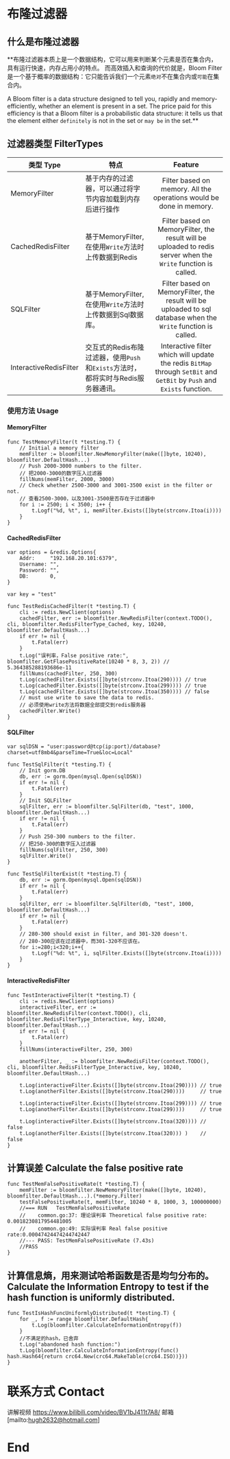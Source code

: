 # 布隆过滤器

## 什么是布隆过滤器
**布隆过滤器本质上是一个数据结构，它可以用来判断某个元素是否在集合内，具有运行快速，内存占用小的特点。
而高效插入和查询的代价就是，Bloom Filter 是一个基于概率的数据结构：它只能告诉我们一个元素`绝对`不在集合内或`可能`在集合内。

A Bloom filter is a data structure designed to tell you, rapidly and memory-efficiently, whether an element is present in a set.
The price paid for this efficiency is that a Bloom filter is a probabilistic data structure: it tells us that the element either `definitely` is not in the set or `may be` in the set.**

## 过滤器类型 FilterTypes

| 类型 Type        | 特点    |  Feature  |
| --------   | -----  | :----:  |
| MemoryFilter      | 基于内存的过滤器，可以通过将字节内容加载到内存后进行操作   |   Filter based on memory. All the operations would be done in memory.     |
| CachedRedisFilter        | 基于MemoryFilter, 在使用`Write`方法时上传数据到Redis   |   Filter based on MemoryFilter, the result will be uploaded to redis server when the `Write` function is called.   |
| SQLFilter        |   基于MemoryFilter, 在使用`Write`方法时上传数据到Sql数据库。    |  Filter based on MemoryFilter, the result will be uploaded to sql database when the `Write` function is called.  |
| InteractiveRedisFilter        |    交互式的Redis布隆过滤器，使用`Push`和`Exists`方法时，都将实时与Redis服务器通讯。    |  Interactive filter which will update the redis `BitMap` through `SetBit` and `GetBit` by `Push` and `Exists` function.  |

### 使用方法 Usage

#### MemoryFilter
```
func TestMemoryFilter(t *testing.T) {
	// Initial a memory filter
	memFilter := bloomfilter.NewMemoryFilter(make([]byte, 10240), bloomfilter.DefaultHash...)
	// Push 2000-3000 numbers to the filter.
	// 把2000-3000的数字压入过滤器
	fillNums(memFilter, 2000, 3000)
	// Check whether 2500-3000 and 3001-3500 exist in the filter or not.
	// 查看2500-3000，以及3001-3500是否存在于过滤器中
	for i := 2500; i < 3500; i++ {
		t.Logf("%d, %t", i, memFilter.Exists([]byte(strconv.Itoa(i))))
	}
}

```

#### CachedRedisFilter
```
var options = &redis.Options{
	Addr:     "192.168.20.101:6379",
	Username: "",
	Password: "",
	DB:       0,
}

var key = "test"

func TestRedisCachedFilter(t *testing.T) {
	cli := redis.NewClient(options)
	cachedFilter, err := bloomfilter.NewRedisFilter(context.TODO(), cli, bloomfilter.RedisFilterType_Cached, key, 10240, bloomfilter.DefaultHash...)
	if err != nil {
		t.Fatal(err)
	}
	t.Log("误判率，False positive rate:", bloomfilter.GetFlasePositiveRate(10240 * 8, 3, 2)) // 5.364385288193686e-11
	fillNums(cachedFilter, 250, 300)
	t.Log(cachedFilter.Exists([]byte(strconv.Itoa(290)))) // true
	t.Log(cachedFilter.Exists([]byte(strconv.Itoa(299)))) // true
	t.Log(cachedFilter.Exists([]byte(strconv.Itoa(350)))) // false
	// must use write to save the data to redis.
	// 必须使用write方法将数据全部提交到redis服务器
	cachedFilter.Write()
}
```

#### SQLFilter
```
var sqlDSN = "user:password@tcp(ip:port)/database?charset=utf8mb4&parseTime=True&loc=Local"

func TestSqlFilter(t *testing.T) {
	// Init gorm.DB
	db, err := gorm.Open(mysql.Open(sqlDSN))
	if err != nil {
		t.Fatal(err)
	}
	// Init SQLFilter
	sqlFilter, err := bloomfilter.SqlFilter(db, "test", 1000, bloomfilter.DefaultHash...)
	if err != nil {
		t.Fatal(err)
	}
	// Push 250-300 numbers to the filter.
	// 把250-300的数字压入过滤器
	fillNums(sqlFilter, 250, 300)
	sqlFilter.Write()
}

func TestSqlFilterExist(t *testing.T) {
	db, err := gorm.Open(mysql.Open(sqlDSN))
	if err != nil {
		t.Fatal(err)
	}
	sqlFilter, err := bloomfilter.SqlFilter(db, "test", 1000, bloomfilter.DefaultHash...)
	if err != nil {
		t.Fatal(err)
	}
	// 280-300 should exist in filter, and 301-320 doesn't.
	// 280-300应该在过滤器中，而301-320不应该在。
	for i:=280;i<320;i++{
		t.Logf("%d: %t", i, sqlFilter.Exists([]byte(strconv.Itoa(i))))
	}
}

```

#### InteractiveRedisFilter
```
func TestInteractiveFilter(t *testing.T) {
	cli := redis.NewClient(options)
	interactiveFilter, err := bloomfilter.NewRedisFilter(context.TODO(), cli, bloomfilter.RedisFilterType_Interactive, key, 10240, bloomfilter.DefaultHash...)
	if err != nil {
		t.Fatal(err)
	}
	fillNums(interactiveFilter, 250, 300)

	anotherFilter, _ := bloomfilter.NewRedisFilter(context.TODO(), cli, bloomfilter.RedisFilterType_Interactive, key, 10240, bloomfilter.DefaultHash...)

	t.Log(interactiveFilter.Exists([]byte(strconv.Itoa(290)))) // true
	t.Log(anotherFilter.Exists([]byte(strconv.Itoa(290))))     // true

	t.Log(interactiveFilter.Exists([]byte(strconv.Itoa(299)))) // true
	t.Log(anotherFilter.Exists([]byte(strconv.Itoa(299))))     // true

	t.Log(interactiveFilter.Exists([]byte(strconv.Itoa(320)))) // false
	t.Log(anotherFilter.Exists([]byte(strconv.Itoa(320))) )    // false
}
```

## 计算误差 Calculate the false positive rate
```
func TestMemFalsePositiveRate(t *testing.T) {
	memFilter := bloomfilter.NewMemoryFilter(make([]byte, 10240), bloomfilter.DefaultHash...).(*memory.Filter)
	testFalsePositiveRate(t, memFilter, 10240 * 8, 1000, 3, 100000000)
	//=== RUN   TestMemFalsePositiveRate
	//    common.go:37: 理论误判率 Theoretical false positive rate: 0.0018230817954481005
	//    common.go:49: 实际误判率 Real false positive rate:0.00047424474244742447
	//--- PASS: TestMemFalsePositiveRate (7.43s)
	//PASS
}
```

## 计算信息熵，用来测试哈希函数是否是均匀分布的。 Calculate the Information Entropy to test if the hash function is uniformly distributed.
```
func TestIsHashFuncUniformlyDistributed(t *testing.T) {
	for _, f := range bloomfilter.DefaultHash{
		t.Log(bloomfilter.CalculateInformationEntropy(f))
	}
	//不满足的hash，已舍弃
	t.Log("abandoned hash function:")
	t.Log(bloomfilter.CalculateInformationEntropy(func() hash.Hash64{return crc64.New(crc64.MakeTable(crc64.ISO))}))
}
```


# 联系方式 Contact
讲解视频 <https://www.bilibili.com/video/BV1bJ411t7A8/>
邮箱    [mailto:hugh2632@hotmail.com]

# End
